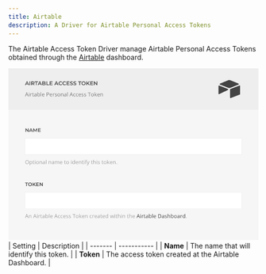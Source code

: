 ```yaml
---
title: Airtable
description: A Driver for Airtable Personal Access Tokens
---
```


<!--@include: ./_partials/intro.md-->

The Airtable Access Token Driver manage Airtable Personal Access Tokens obtained through the [Airtable](https://airtable.com/create/tokens) dashboard.

![Airtable Access Token Driver](./assets/driver/airtable-access-token.webp)
| Setting | Description |
| ------- | ----------- |
| **Name** | The name that will identify this token. |
| **Token** | The access token created at the Airtable Dashboard. |
